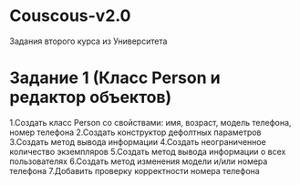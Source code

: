# Couscous-v2.0
Задания второго курса из Университета
# Задание 1 (Класс Person и редактор объектов)
1.Создать класс Person со свойствами: имя, возраст, модель телефона, номер телефона
2.Создать конструктор дефолтных параметров
3.Создать метод вывода информации
4.Создать неограниченное количество экземпляров
5.Создать метод вывода информации о всех пользователях
6.Создать метод изменения модели и/или номера телефона
7.Добавить проверку корректности номера телефона
